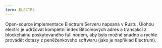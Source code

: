 ```yaml
---
term: ELECTRS
---
```


Open-source implementace Electrum Serveru napsaná v Rustu. Úlohou electrs je udržovat kompletní index Bitcoinových adres a transakcí z blockchainu poskytovaného full nodem, aby bylo možné snadno a rychle provádět dotazy z peněženkového softwaru (jako je například Electrum).
